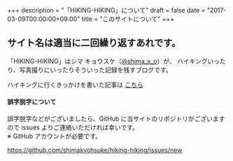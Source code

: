 +++
description = "「HIKING-HIKING」について"
draft = false
date = "2017-03-09T00:00:00+09:00"
title = "このサイトについて"
+++

<!--more-->

## サイト名は適当に二回繰り返すあれです。

「HIKING-HIKING」はシマ キョウスケ（[@shima_x_o](https://twitter.com/shima_x_o)）が、
ハイキングいったり、写真撮りにいったりそういった記録を残すブログです。

ハイキングに行くきっかけを書いた記事は [こちら](/post/hello/)

#### 誤字脱字について

誤字脱字などがございましたら、GitHub に当サイトのリポジトリがございますので issues よりご連絡いただければ幸いです。  
※ GitHub アカウントが必要です。

<https://github.com/shimakyohsuke/hiking-hiking/issues/new>
